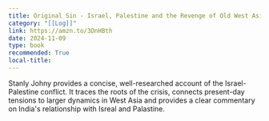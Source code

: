 ```yaml
---
title: Original Sin - Israel, Palestine and the Revenge of Old West Asia
category: "[[Log]]"
link: https://amzn.to/3DnHBth
date: 2024-11-09
type: book
recommended: True
local-title: 
---
```

Stanly Johny provides a concise, well-researched account of the Israel-Palestine conflict. It traces the roots of the crisis, connects present-day tensions to larger dynamics in West Asia and provides a clear commentary on India's relationship with Isreal and Palastine.